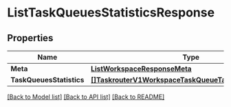 # ListTaskQueuesStatisticsResponse

## Properties

Name | Type | Description | Notes
------------ | ------------- | ------------- | -------------
**Meta** | [**ListWorkspaceResponseMeta**](ListWorkspaceResponseMeta.md) |  |[optional] 
**TaskQueuesStatistics** | [**[]TaskrouterV1WorkspaceTaskQueueTaskQueuesStatistics**](TaskrouterV1WorkspaceTaskQueueTaskQueuesStatistics.md) |  |[optional] 

[[Back to Model list]](../README.md#documentation-for-models) [[Back to API list]](../README.md#documentation-for-api-endpoints) [[Back to README]](../README.md)


